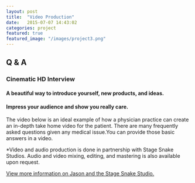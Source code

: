 ```yaml
---
layout: post
title:  "Video Production"
date:   2015-07-07 14:43:02
categories: project
featured: true
featured_image: "/images/project3.png"
---
```

  
## Q & A  

### Cinematic HD Interview

#### A beautiful way to introduce yourself, new products, and ideas. 

#### Impress your audience and show you really care.
                                        
The video below is an ideal example of how a physician practice can create an in-depth take home video for the patient. There are many frequently asked questions given any medical issue.You can  provide those basic answers in a video.
                                        
*Video and audio production is done in partnership with Stage Snake Studios.  Audio and video mixing, editing, and mastering is also available upon request.  

[View more information on Jason and the Stage Snake Studio.](http://www.jasonperno.com/#!services/c1h6a)

